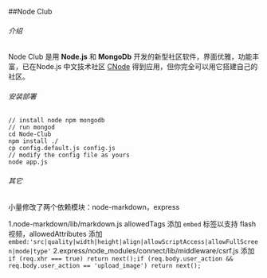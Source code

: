 ##Node Club

###### 介绍
Node Club 是用 **Node.js** 和 **MongoDb** 开发的新型社区软件，界面优雅，功能丰富，已在Node.js 中文技术社区 [CNode](http://cnodejs.org) 得到应用，但你完全可以用它搭建自己的社区。

###### 安装部署
    // install node npm mongodb  
    // run mongod
    cd Node-Club
    npm install ./
    cp config.default.js config.js
    // modify the config file as yours
    node app.js
    
###### 其它
小量修改了两个依赖模块：node-markdown，express
 
   1.node-markdown/lib/markdown.js allowedTags 添加 `embed` 标签以支持 flash 视频，allowedAttributes 添加 `embed:'src|quality|width|height|align|allowScriptAccess|allowFullScreen|mode|type'` 
   2.express/node_modules/connect/lib/middleware/csrf.js 添加 `if (req.xhr === true) return next();if (req.body.user_action && req.body.user_action == 'upload_image') return next();`
   


